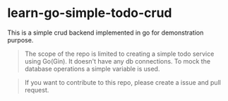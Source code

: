 # learn-go-simple-todo-crud
This is a simple crud backend implemented in go for demonstration purpose.

> The scope of the repo is limited to creating a simple todo service using Go(Gin). It doesn't have any db connections. To mock the database operations a simple variable is used. 

> If you want to contribute to this repo, please create a issue and pull request.